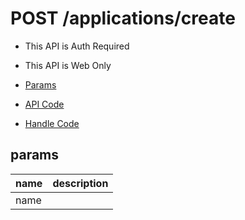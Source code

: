 # POST /applications/create

- This API is Auth Required
- This API is Web Only

- [Params](#params)
- [API Code](/src/endpoints/applications/create.js)
- [Handle Code](/src/handlers/web/applications/create.js)

## params


name|description
---|---
name|
